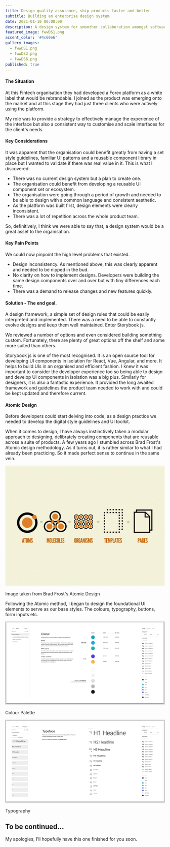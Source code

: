 ```yaml
---
title: Design quality assurance, ship products faster and better
subtitle: Building an enterprise design system
date: 2021-01-10 00:00:00
description: A design system for smoother collaboration amongst software teams and product scalability.
featured_image: fwwDS1.png
accent_color: '#4c60e6'
gallery_images:
  - fwwDS1.png
  - fwwDS2.png
  - fwwDS6.png
published: true
---
```


#### The Situation
At this Fintech organisation they had developed a Forex platform as a white label that would be rebrandable.  I joined as the product was emerging onto the market and at this stage they had just three clients who were actively using the platform.

My role was to provide a strategy to effectively manage the experience of the interface but also a consistent way to customise and scale interfaces for the client's needs.

#### Key Considerations
It was apparent that the organisation could benefit greatly from having a set style guidelines, familiar UI patterns and a reusable component library in place but I wanted to validate if there was real value in it.  This is what I discovered:

* There was no current design system but a plan to create one.
* The organisation could benefit from developing a reusable UI component set or ecosystem.
* The organisation were going through a period of growth and needed to be able to design with a common language and consistent aesthetic.
* As the platform was built first, design elements were clearly inconsistent.
* There was a lot of repetition across the whole product team.

So, definitively, I think we were able to say that, a design system would be a great asset to the organisation.

#### Key Pain Points
We could now pinpoint the high level problems that existed.
* Design inconsistency.  As mentioned above, this was clearly apparent and needed to be nipped in the bud.
* No clarity on how to implement designs.  Developers were building the same design components over and over but with tiny differences each time.
* There was a demand to release changes and new features quickly.

#### Solution - The end goal.
A design framework, a simple set of design rules that could be easily interpreted and implemented.  There was a need to be able to constantly evolve designs and keep them well maintained.  Enter Storybook js.

We reviewed a number of options and even considered building something custom.  Fortunately, there are plenty of great options off the shelf and some more suited than others.

Storybook js is one of the most recognised.  It is an open source tool for developing UI components in isolation for React, Vue, Angular, and more. It helps to build UIs in an organised and efficient fashion.  I knew it was important to consider the developer experience too so being able to design and develop UI components in isolation was a big plus. Similarly for designers, it is also a fantastic experience.  It provided the long awaited framework and guidelines the product team needed to work with and could be kept updated and therefore current.

#### Atomic Design
Before developers could start delving into code, as a design practice we needed to develop the digital style guidelines and UI toolkit.

When it comes to design, I have always instinctively taken a modular approach to designing, delibrately creating components that are reusable across a suite of products.  A few years ago I stumbled across Brad Frost's Atomic design methodology.  As it turns out, it is rather similar to what I had already been practicing.  So it made perfect sense to continue in the same vein.

![Atomic Design by Brad Frost ](/images/projects/atomic-design-process.png "Atomic Design image from Brad Frost")
<figcaption>Image taken from Brad Frost's Atomic Design</figcaption>

Following the Atomic method, I began to design the foundational UI elements to serve as our base styles.  The colours, typography, buttons, form inputs etc. 

![FWW Colour palette, design guidelines ](/images/projects/fwwDS7.png "colour palette")
<figcaption>Colour Palette</figcaption>

![FWW typography, design guidelines ](/images/projects/fwwDS6.png "typography")
<figcaption>Typography</figcaption>

<!-- Next, the molecules.  Like a search input and button combined.

Organisms - nav

Templates - use a mobile wireframe as an example -->

## To be continued...
My apologies, I'll hopefully have this one finished for you soon.
<!-- #### Summary
Two years ago, there was no way of assuring design consistency and frustration was high amongst the developement team.  Today, we have a constantly evolving design system which is starting to mature.  It helps to relieve unnecessary stress and the product team can create and develop with confidence knowing they have the support of some great tools. -->
